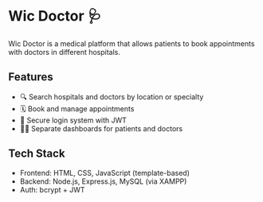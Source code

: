# Wic Doctor 🩺

Wic Doctor is a medical platform that allows patients to book appointments with doctors in different hospitals.

## Features
- 🔍 Search hospitals and doctors by location or specialty
- 🗓️ Book and manage appointments
- 🔐 Secure login system with JWT
- 👩‍⚕️ Separate dashboards for patients and doctors

## Tech Stack
- Frontend: HTML, CSS, JavaScript (template-based)
- Backend: Node.js, Express.js, MySQL (via XAMPP)
- Auth: bcrypt + JWT
